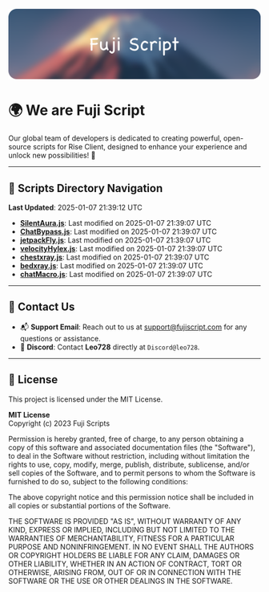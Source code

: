 ![Banner](.github/b.webp)

# 🌍 **We are Fuji Script**

Our global team of developers is dedicated to creating powerful, open-source scripts for Rise Client, designed to enhance your experience and unlock new possibilities! 🌟

---
<!-- SCRIPTS_NAVIGATION_START -->
## 📂 **Scripts Directory Navigation**

**Last Updated**: 2025-01-07 21:39:12 UTC

- **[SilentAura.js](scripts/SilentAura.js)**: Last modified on 2025-01-07 21:39:07 UTC
- **[ChatBypass.js](scripts/ChatBypass.js)**: Last modified on 2025-01-07 21:39:07 UTC
- **[jetpackFly.js](scripts/jetpackFly.js)**: Last modified on 2025-01-07 21:39:07 UTC
- **[velocityHylex.js](scripts/velocityHylex.js)**: Last modified on 2025-01-07 21:39:07 UTC
- **[chestxray.js](scripts/chestxray.js)**: Last modified on 2025-01-07 21:39:07 UTC
- **[bedxray.js](scripts/bedxray.js)**: Last modified on 2025-01-07 21:39:07 UTC
- **[chatMacro.js](scripts/chatMacro.js)**: Last modified on 2025-01-07 21:39:07 UTC

<!-- SCRIPTS_NAVIGATION_END -->

---

## 💬 **Contact Us**  
- 📬 **Support Email**: Reach out to us at [support@fujiscript.com](mailto:support@fujiscript.com) for any questions or assistance.  
- 💬 **Discord**: Contact **Leo728** directly at `Discord@leo728`.

---

## 📜 **License**

This project is licensed under the MIT License.  

**MIT License**  
Copyright (c) 2023 Fuji Scripts  

Permission is hereby granted, free of charge, to any person obtaining a copy of this software and associated documentation files (the "Software"), to deal in the Software without restriction, including without limitation the rights to use, copy, modify, merge, publish, distribute, sublicense, and/or sell copies of the Software, and to permit persons to whom the Software is furnished to do so, subject to the following conditions:  

The above copyright notice and this permission notice shall be included in all copies or substantial portions of the Software.  

THE SOFTWARE IS PROVIDED "AS IS", WITHOUT WARRANTY OF ANY KIND, EXPRESS OR IMPLIED, INCLUDING BUT NOT LIMITED TO THE WARRANTIES OF MERCHANTABILITY, FITNESS FOR A PARTICULAR PURPOSE AND NONINFRINGEMENT. IN NO EVENT SHALL THE AUTHORS OR COPYRIGHT HOLDERS BE LIABLE FOR ANY CLAIM, DAMAGES OR OTHER LIABILITY, WHETHER IN AN ACTION OF CONTRACT, TORT OR OTHERWISE, ARISING FROM, OUT OF OR IN CONNECTION WITH THE SOFTWARE OR THE USE OR OTHER DEALINGS IN THE SOFTWARE.  
